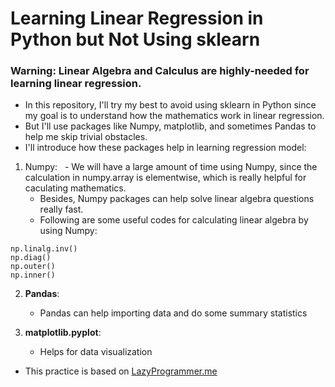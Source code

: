 # Learning Linear Regression in Python but Not Using sklearn

### Warning: Linear Algebra and Calculus are highly-needed for learning linear regression.

* In this repository, I'll try my best to avoid using sklearn in Python since my goal is to understand how the mathematics work in linear regression.
* But I'll use packages like Numpy, matplotlib, and sometimes Pandas to help me skip trivial obstacles.
* I'll introduce how these packages help in learning regression model:
1. Numpy:
   - We will have a large amount of time using Numpy, since the calculation in numpy.array is elementwise, which is really helpful for caculating mathematics. 
   - Besides, Numpy packages can help solve linear algebra questions really fast.
   - Following are some useful codes for calculating linear algebra by using Numpy:
```
np.linalg.inv()
np.diag()
np.outer()
np.inner()
```

2. **Pandas**: 
   - Pandas can help importing data and do some summary statistics

3. **matplotlib.pyplot**: 
   - Helps for data visualization

* This practice is based on [LazyProgrammer.me](https://github.com/lazyprogrammer)
